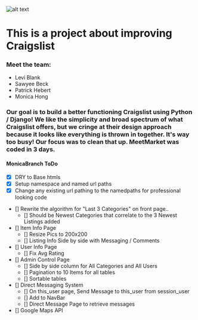 ![alt text](https://m0m0-d3v.github.io/img/meetmarketprezi.png "meetmarketprezi")

# This is a project about improving Craigslist

### Meet the team:
- Levi Blank
- Sawyee Beck
- Patrick Hebert
- Monica Hong

### Our goal is to build a better functioning Craigslist using Python / Django! We like the simplicity and broad spectrum of what Craigslist offers, but we cringe at their design approach because it looks like everything is thrown in together. It's way too busy! Our focus was to clean that up. MeetMarket was coded in 3 days.

#### MonicaBranch ToDo

- [x] DRY to Base htmls
- [x] Setup namespace and named url paths
- [x] Change any existing url pathing to the namedpaths for professional looking code
- [] Rewrite the algorithm for "Last 3 Categories" on front page..
  - [] Should be Newest Categories that correlate to the 3 Newest Listings added
- [] Item Info Page
  - [] Resize Pics to 200x200
  - [] Listing Info Side by side with Messaging / Comments
- [] User Info Page
  - [] Fix Avg Rating
- [] Admin Control Page
  - [] Side by side column for All Categories and All Users
  - [] Pagination to 10 Items for all tables
  - [] Sortable tables
- [] Direct Messaging System
  - [] On this_user page, Send Message to this_user from session_user
  - [] Add to NavBar
  - [] Direct Message Page to retrieve messages
- [] Google Maps API
